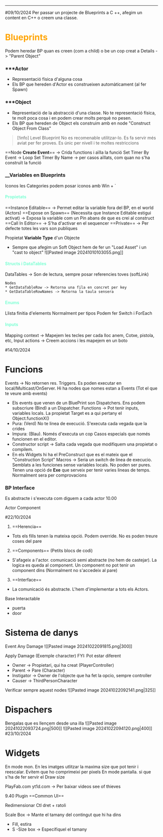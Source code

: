 


*** 
#09/10/2024
Per passar un projecte de Blueprints a C ++, afegim un content en C++ o creem una classe.

# <span style="color:orange">Blueprints</span>

Podem heredar BP quan es creen (com a child) o be un cop creat a Details -> "Parent Object"
### ***Actor
* Representació física d'alguna cosa
* Els BP que hereden d'Actor es construeixen automàticament (al fer Spawn)
### ***Object
* Representació de la abstracció d'una classe. No te representació física, te molt poca cosa i en podem crear molts perquè no pesen. 
* Els BP que hereden de Object els construim amb en node "Construct Object From Class" 

>[!info] Level Blueprint
> No es recomenable utilitzar-lo. Es fa servir més aviat per fer proves. Es únic per nivell i te moltes restriccions

==Node **Create Event**== -> Crida functions i aïlla la funció
Set Timer By Event -> Loop
Set Timer By Name -> per casos aïllats, com quan no s'ha construït la funció 
### __Variables en Blueprints

Iconos  les Categories podem posar iconos amb Win + `
#### <span style="color:Aquamarine">Propietats </span>
==Instance Editable== -> Permet editar la variable fora del BP, en el world (Actors)
==Expose on Spawn== (Necessita que Instance Editable estigui activat) -> Exposa la variable com un Pin abans de que es crei al construct
==Call In Editor== -> S'ha d'activar en el sequencer
==Private== -> Per defecte totes les vars son publiques

Propietat **Variable Type** d'un Objecte
* Sempre que afegim un Soft Object hem de fer un "Load Asset" i un "cast to object"
![[Pasted image 20241010103055.png]]

#### <span style="color:Aquamarine">Structs i DataTables</span>
DataTables -> Son de lectura, sempre posar referencies toves (softLink)

	Nodes 
	* GetDataTableRow -> Retorna una fila en concret per key
	* GetDataTableRowNames -> Retorna la taula sensera

#### <span style="color:Aquamarine">Enums</span>
Llista finitia d'elements
Normalment per tipos
Podem fer Switch i ForEach
#### <span style="color:Aquamarine">Inputs</span>
Mapping context -> Mapejem les tecles per cada lloc anem, Cotxe, pistola, etc, 
Input actions -> Creem accions i les mapejem en un boto

#14/10/2024
# Funcions

Events -> No retornen res. Triggers. Es poden executar en local/Multicast/OnServer. Hi ha nodes que nomes estan a Events (Tot el que te veure amb events)
- Els events que venen de un BluePrint son Dispatchers. Ens podem subscriure (Bind) a un Dispatcher. 
Functions -> Pot tenir inputs, variables locals. La propietat Target es a qui pertany el Object.functionX()
- Pura: (Verd) No te linea de execució. S'executa cada vegada que la crides
- Impura: (Blau). Només d'executa un cop
Casos especials que només funcionen en el editor.
- Constructor script -> Salta cada vegada que modifiquem una propietat  o compilem.
- En els Widgets hi ha el PreConstruct que es el mateix que el "Construction Script"
Macros -> Seria un switch de linea de execucio. Semblats a les funciones sense variables locals. No poden ser pures. Tenen una opció de **Exe** que serveix per tenir varies lineas de temps. Normalment sera per comprovacions

### BP Interface
Es abstracte i s'executa com diguem a cada actor
10.00

Actor Component

#22/10/2024

1. ==Herencia==
* Tots els fills tenen la mateixa opció. Podem override. No es poden treure coses del pare
2. ==Components== (Petits blocs de codi)
- S'afageix a l'actor. comunicació semi abstracte (no hem de castejar). La logica es queda al component. Un component no pot tenir un component dins (Normalment no s'accedeix al pare)
3. ==Interface==
- La comunicació és abstracte. L'hem d'implementar a tots els Actors.

Base Interactable
* puerta
* door

# Sistema de danys
Event Any Damage 
 ![[Pasted image 20241022091815.png|300]]

Apply Damage (Exemple character) FYI: Pot estar diferent
- Owner -> Propietari, qui ha creat (PlayerController)
- Parent -> Pare (Character)
- Instigator -> Owner de l'objecte que ha fet la opcio, sempre controller 
- Causer -> ThirdPersonCharacter

Verificar sempre aquest nodes 
![[Pasted image 20241022092141.png|325]]

# Dispachers
Bengalas que es llençem desde una illa
![[Pasted image 20241022093724.png|500]]
![[Pasted image 20241022094120.png|400]]
#23/10/2024

# Widgets
En mode mon. En les imatges utlitzar la maxima size que pot tenir i reescalar. Evitem que ho comprimeixi per pixels
En mode pantalla.  si que s'ha de fer servir el Draw size 

PlayFab.com
yt1d.com -> Per baixar videos
see of thieves

9.40
Plugin ==Common UI== 

Redimensionar
Ctl dret + ratoli

Scale Box -> Mante el tamany del contingut que hi ha dins
- Fill, estira
- S
-Size box -> Especifiquel el tamany